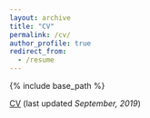 ```yaml
---
layout: archive
title: "CV"
permalink: /cv/
author_profile: true
redirect_from:
  - /resume
---
```


{% include base_path %}

[CV](https://tarunmangla.github.io/files/CV.pdf) (last updated *September, 2019*)
